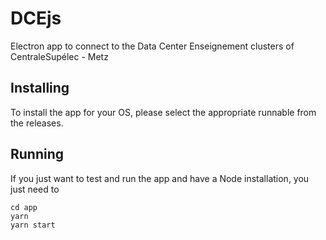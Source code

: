 # DCEjs

Electron app to connect to the Data Center Enseignement clusters of CentraleSupélec - Metz

## Installing

To install the app for your OS, please select the appropriate runnable from the releases.

## Running

If you just want to test and run the app and have a Node installation, you just need to

	cd app
	yarn
	yarn start

